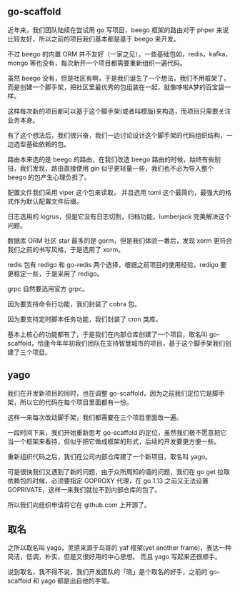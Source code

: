 ## go-scaffold

近年来，我们团队陆续在尝试用 go 写项目，beego 框架的路由对于 phper 来说比较友好，所以之前的项目我们基本都是基于 beego 来开发。

不过 beego 的内置 ORM 并不友好（一家之见），一些基础包如，redis，kafka，mongo 等也没有，每次新开一个项目都需要重新组织一遍代码。

虽然 beego 没有，但是社区有啊，于是我们诞生了一个想法，我们不用框架了，而是创建一个脚手架，把社区里最优秀的包组装在一起，就像哆啦A梦的百宝袋一样。

这样每次新的项目都可以基于这个脚手架(或者叫模版)来构造，而项目只需要关注业务本身。

有了这个想法后，我们很兴奋，我们一边讨论设计这个脚手架的代码组织结构，一边选型基础依赖的包。

路由本来选的是 beego 的路由，在我们改造 beego 路由的时候，始终有些别扭，我们发现，路由直接使用 gin 似乎更轻量一些，我们也不必为导入整个 beego 的包产生心理负担了。

配置文件我们采用 viper 这个包来读取， 并且选用 toml 这个最简约，最强大的格式作为默认配置文件后缀。

日志选用的 logrus，但是它没有日志切割，归档功能，lumberjack 完美解决这个问题。

数据库 ORM 社区 star 最多的是 gorm，但是我们体验一番后，发现 xorm 更符合我们之前的书写风格，于是选用了 xorm。

redis 包有 redigo 和 go-redis 两个选择，根据之前项目的使用经验，redigo 要更稳定一些，于是采用了 redigo。

grpc 自然要选用官方 grpc。

因为要支持命令行功能，我们封装了 cobra 包。

因为要支持定时脚本任务功能，我们封装了 cron 类库。

基本上核心的功能都有了，于是我们在内部仓库创建了一个项目，取名叫 go-scaffold，恰逢今年年初我们团队在支持智慧城市的项目，基于这个脚手架我们创建了三个项目。

## yago
我们在开发新项目的同时，也在调整 go-scaffold，因为之前我们定位它是脚手架，所以它的代码在每个项目里面都有一份。

这样一来每次改动脚手架，我们都需要在三个项目里面改一遍。

一段时间下来，我们开始重新思考 go-scaffold 的定位，虽然我们极不愿意把它当一个框架来看待，但似乎把它做成框架的形式，后续的开发要更方便一些。

重新组织代码之后，我们在公司内部仓库建了一个新项目，取名叫 yago。

可是很快我们又遇到了新的问题，由于众所周知的墙的问题，我们在 go get 拉取依赖包的时候，必须要指定 GOPROXY 代理，在 go 1.13 之前又无法设置 GOPRIVATE，这样一来我们就拉不到内部仓库的包了。

所以我们向组织申请将它在 github.com 上开源了。

## 取名
之所以取名叫 yago，灵感来源于鸟哥的 yaf 框架(yet another frame)，表达一种简洁，低调，朴实，但是又很好用的中心思想。
而且 yago 写起来还很顺手。

说到取名，我不得不说，我们开发团队的「晓」是个取名的好手，之前的 go-scaffold 和 yago 都是出自他的手笔。